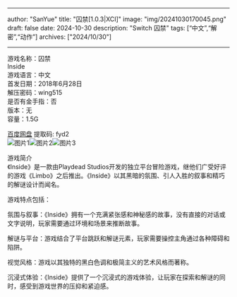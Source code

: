 
---
author: "SanYue"
title: "囚禁[1.0.3|XCI]"
image: "img/20241030170045.png"
draft: false
date: 2024-10-30
description: "Switch 囚禁"
tags: [“中文”,“解密”,“动作”]
archives: ["2024/10/30"]

---

游戏名称：囚禁   
Inside    
游戏语言：中文  
首发日期：2018年6月28日  
解压密码：wing515  
是否有金手指：否  
版本：无   
容量：1.5G

[百度网盘](https://pan.baidu.com/s/1Hd3Ud0lh7TomZGn5uTUgsg) 提取码: fyd2  
![图片1](img/cb5a63a3f2b.jpg)![图片2](img/5f6b8d94f665.jpg)![图片3](img/efc0657aa8.jpg)  

游戏简介  
《Inside》是一款由Playdead Studios开发的独立平台冒险游戏，继他们广受好评的游戏《Limbo》之后推出。《Inside》以其黑暗的氛围、引人入胜的叙事和精巧的解谜设计而闻名。

游戏特点包括：

氛围与叙事：《Inside》拥有一个充满紧张感和神秘感的故事，没有直接的对话或文字说明，玩家需要通过环境和场景来推断故事。

解谜与平台：游戏结合了平台跳跃和解谜元素，玩家需要操控主角通过各种障碍和陷阱。

视觉风格：游戏以其独特的黑白色调和极简主义的艺术风格而著称。

沉浸式体验：《Inside》提供了一个沉浸式的游戏体验，让玩家在探索和解谜的同时，感受到游戏世界的压抑和紧迫感。
